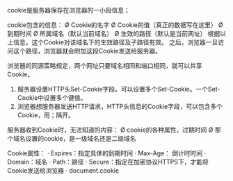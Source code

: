 cookie是服务器保存在浏览器的一小段信息；

cookie包含的信息：
 Ø Cookie的名字
 Ø Cookie的值（真正的数据写在这里）
 Ø 到期时间
 Ø 所属域名（默认当前域名）
 Ø 生效的路径（默认是当前网址）
根据以上信息，这个Cookie对该域名下的生效路径及子路径有效。
之后，浏览器一旦访问这个路径，浏览器就会附加这段Cookie发送给服务器。

浏览器的同源策略规定，两个网址只要域名相同和端口相同，就可以共享Cookie。

 1. 服务器设置HTTP头Set-Cookie字段。可以设置多个Set-Cookie。一个Set-Cookie中设置多个键值。
 2. 浏览器想服务器发送HTTP请求，HTTP头信息的Cookie字段，可以包含多个Cookie，用；隔开。

服务器收到Cookie时，无法知道的内容：
 Ø cookie的各种属性，过期时间
 Ø 那个域名设置的cookie，是一级域名还是二级域名

Cookie属性：
 · Expires：指定具体的到期时间
 · Max-Age： 倒计时时间
 · Domain：域名
 · Path：路径
 · Secure：指定在加密协议HTTPS下，才能将Cookie发送给浏览器
 · document.cookie
